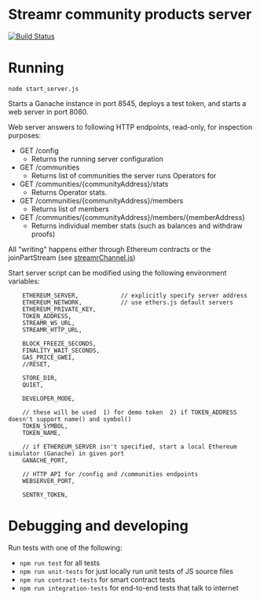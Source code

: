 # Streamr community products server

[![Build Status](https://travis-ci.com/streamr-dev/streamr-community-products.svg?token=9unddqKugX2cPcyhtVxp&branch=master)](https://travis-ci.com/streamr-dev/streamr-community-products)

# Running

`node start_server.js`

Starts a Ganache instance in port 8545, deploys a test token, and starts a web server in port 8080.

Web server answers to following HTTP endpoints, read-only, for inspection purposes:

* GET /config
  * Returns the running server configuration
* GET /communities
  * Returns list of communities the server runs Operators for
* GET /communities/{communityAddress}/stats
  * Returns Operator stats.
* GET /communities/{communityAddress}/members
  * Returns list of members
* GET /communities/{communityAddress}/members/{memberAddress}
  * Returns individual member stats (such as balances and withdraw proofs)

All "writing" happens either through Ethereum contracts or the joinPartStream (see [streamrChannel.js](src/streamrChannel.js))

Start server script can be modified using the following environment variables:
```
    ETHEREUM_SERVER,            // explicitly specify server address
    ETHEREUM_NETWORK,           // use ethers.js default servers
    ETHEREUM_PRIVATE_KEY,
    TOKEN_ADDRESS,
    STREAMR_WS_URL,
    STREAMR_HTTP_URL,

    BLOCK_FREEZE_SECONDS,
    FINALITY_WAIT_SECONDS,
    GAS_PRICE_GWEI,
    //RESET,

    STORE_DIR,
    QUIET,

    DEVELOPER_MODE,

    // these will be used  1) for demo token  2) if TOKEN_ADDRESS doesn't support name() and symbol()
    TOKEN_SYMBOL,
    TOKEN_NAME,

    // if ETHEREUM_SERVER isn't specified, start a local Ethereum simulator (Ganache) in given port
    GANACHE_PORT,

    // HTTP API for /config and /communities endpoints
    WEBSERVER_PORT,

    SENTRY_TOKEN,
```

# Debugging and developing

Run tests with one of the following:
* `npm run test` for all tests
* `npm run unit-tests` for just locally run unit tests of JS source files
* `npm run contract-tests` for smart contract tests
* `npm run integration-tests` for end-to-end tests that talk to internet
